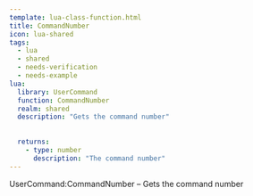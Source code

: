 ```yaml
---
template: lua-class-function.html
title: CommandNumber
icon: lua-shared
tags:
  - lua
  - shared
  - needs-verification
  - needs-example
lua:
  library: UserCommand
  function: CommandNumber
  realm: shared
  description: "Gets the command number"
  
  
  returns:
    - type: number
      description: "The command number"
---
```


<div class="lua__search__keywords">
UserCommand:CommandNumber &#x2013; Gets the command number
</div>
